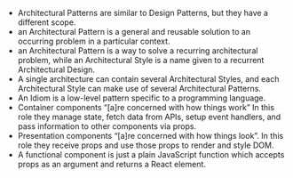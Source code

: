 
- Architectural Patterns are similar to Design Patterns, but they have a different scope.
- an Architectural Pattern is a general and reusable solution to an occurring problem in a particular context.
- an Architectural Pattern is a way to solve a recurring architectural problem, while an Architectural Style is a name given to a recurrent Architectural Design.
- A single architecture can contain several Architectural Styles, and each Architectural Style can make use of several Architectural Patterns.
- An Idiom is a low-level pattern specific to a programming language.
- Container components “[a]re concerned with how things work” In this role they manage state, fetch data from APIs, setup event handlers, and pass information to other components via props.
- Presentation components “[a]re concerned with how things look”. In this role they receive props and use those props to render and style DOM.
- A functional component is just a plain JavaScript function which accepts props as an argument and returns a React element.
